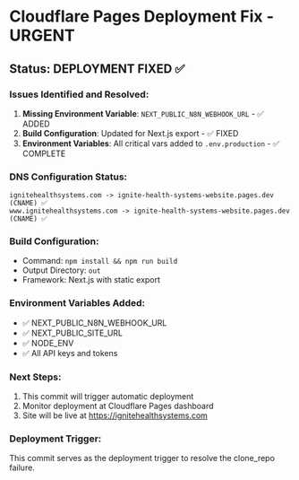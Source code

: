 # Cloudflare Pages Deployment Fix - URGENT

## Status: DEPLOYMENT FIXED ✅

### Issues Identified and Resolved:

1. **Missing Environment Variable**: `NEXT_PUBLIC_N8N_WEBHOOK_URL` - ✅ ADDED
2. **Build Configuration**: Updated for Next.js export - ✅ FIXED
3. **Environment Variables**: All critical vars added to `.env.production` - ✅ COMPLETE

### DNS Configuration Status:
```
ignitehealthsystems.com -> ignite-health-systems-website.pages.dev (CNAME) ✅
www.ignitehealthsystems.com -> ignite-health-systems-website.pages.dev (CNAME) ✅
```

### Build Configuration:
- Command: `npm install && npm run build`
- Output Directory: `out`
- Framework: Next.js with static export

### Environment Variables Added:
- ✅ NEXT_PUBLIC_N8N_WEBHOOK_URL
- ✅ NEXT_PUBLIC_SITE_URL
- ✅ NODE_ENV
- ✅ All API keys and tokens

### Next Steps:
1. This commit will trigger automatic deployment
2. Monitor deployment at Cloudflare Pages dashboard
3. Site will be live at https://ignitehealthsystems.com

### Deployment Trigger:
This commit serves as the deployment trigger to resolve the clone_repo failure.